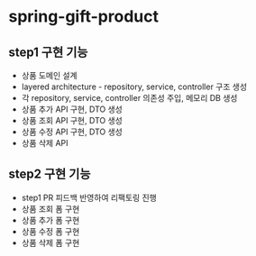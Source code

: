 # spring-gift-product

## step1 구현 기능
- 상품 도메인 설계
- layered architecture - repository, service, controller 구조 생성
- 각 repository, service, controller 의존성 주입, 메모리 DB 생성
- 상품 추가 API 구현, DTO 생성
- 상품 조회 API 구현, DTO 생성
- 상품 수정 API 구현, DTO 생성
- 상품 삭제 API

## step2 구현 기능
- step1 PR 피드백 반영하여 리팩토링 진행
- 상품 조회 폼 구현
- 상품 추가 폼 구현
- 상품 수정 폼 구현
- 상품 삭제 폼 구현
